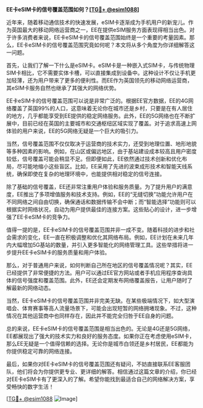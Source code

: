 **EE卡eSIM卡的信号覆盖范围如何？[[TG💪+ @esim1088](https://t.me/s/esim1088)]**

近年来，随着移动通信技术的快速发展，eSIM卡逐渐成为手机用户的新宠儿。作为英国最大的移动网络运营商之一，EE在提供eSIM服务方面表现得相当出色。对于许多消费者来说，EE卡eSIM卡的信号覆盖范围始终是一个重要的考量因素。那么，EE卡eSIM卡的信号覆盖范围究竟如何呢？本文将从多个角度为你详细解答这一问题。

首先，让我们了解一下什么是eSIM卡。eSIM卡是一种嵌入式SIM卡，与传统物理SIM卡相比，它不需要实体卡槽，可以直接集成到设备中。这种设计不仅让手机更加轻薄，还为用户带来了更多的便利性。而EE作为英国领先的移动网络运营商，其eSIM卡服务自然也继承了其强大的网络优势。

EE卡eSIM卡的信号覆盖范围可以说是非常广泛的。根据EE官方数据，EE的4G网络覆盖了英国99%的人口，这意味着无论你在城市还是乡村，只要是在有人居住的地方，几乎都能享受到EE提供的稳定网络服务。此外，EE的5G网络也在不断扩展中，目前已经在英国的主要城市和交通枢纽区域实现了覆盖。对于追求高速上网体验的用户来说，EE的5G网络无疑是一个巨大的吸引力。

当然，信号覆盖范围不仅仅取决于运营商的技术实力，还受到地理位置、地形地貌等多种因素的影响。例如，在山区或偏远地区，由于基站建设成本较高且用户密度较低，信号覆盖可能会稍显不足。但即便如此，EE依然通过技术创新和优化布局，尽可能地缩小这些盲区。比如，EE采用了先进的波束成形技术和智能天线系统，确保即使在复杂的地理环境中，也能提供相对稳定的信号连接。

除了基础的信号覆盖，EE还非常注重用户体验和服务质量。为了提升用户的满意度，EE推出了多项增值服务和技术支持。例如，EE的“无缝切换”功能允许用户在不同网络之间自由切换，确保通话和数据传输不会中断；而“智能选择”功能则可以根据实时网络状况，自动为用户提供最佳的连接方案。这些贴心的设计，进一步增强了EE卡eSIM卡的竞争力。

值得一提的是，EE卡eSIM卡的信号覆盖范围并非一成不变。随着科技的进步和社会需求的变化，EE一直在积极调整和优化其网络布局。例如，EE计划在未来几年内大幅增加5G基站的数量，并引入更多智能化的网络管理工具。这些举措将进一步提升EE卡eSIM卡的服务质量和用户体验。

那么，对于普通用户来说，如何判断自己所在地区的信号覆盖情况呢？其实，EE已经提供了非常便捷的方法。用户可以通过EE官方网站或者手机应用程序查询具体的信号强度和覆盖范围。此外，EE还会定期发布网络覆盖报告，让用户随时了解最新的网络动态。

当然，EE卡eSIM卡的信号覆盖范围并非完美无缺。在某些极端情况下，如大型演唱会、体育赛事等高人流量场景下，可能会出现短暂的网络拥堵现象。不过，这种情况在其他运营商中也同样存在，因此并不能完全归咎于EE自身的问题。

总的来说，EE卡eSIM卡的信号覆盖范围是相当出色的。无论是4G还是5G网络，EE都展现出了强大的技术实力和良好的服务态度。如果你正在考虑使用eSIM卡，那么EE无疑是一个值得信赖的选择。无论你是城市白领还是乡村居民，EE都能为你提供稳定可靠的网络连接。

最后，如果你对EE卡eSIM卡的信号覆盖范围还有疑问，不妨直接联系EE客服团队，他们将会为你提供更专业、更详细的解答。相信通过这篇文章的介绍，你已经对EE卡eSIM卡有了更深入的了解。希望你能找到最适合自己的网络解决方案，享受畅快的数字生活！

[[TG💪+ @esim1088](https://t.me/s/esim1088) ![Image](https://i.postimg.cc/4NQfJmqS/Snipaste-2025-05-13-00-14-12.png)]